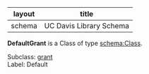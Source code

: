 | layout| title |
| ------------- |:-------------:|
| schema     | UC Davis Library Schema     |

**DefaultGrant** is a Class of type [schema:Class](http://schema.org/Class). <br /> 

Subclass: [grant](http://schema.library.ucdavis.edu/grant)<br /> Label: Default<br /> 

